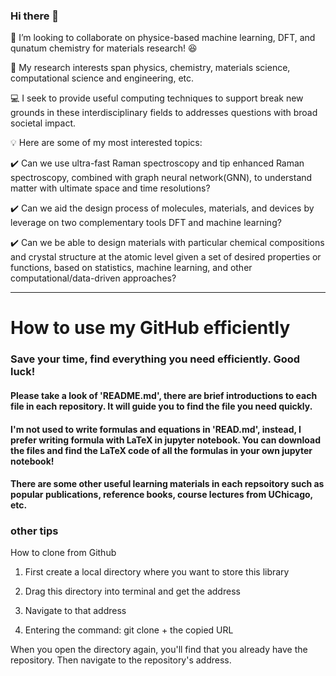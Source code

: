 ### Hi there 👋  

👯 I’m looking to collaborate on physice-based machine learning, DFT, and qunatum chemistry for materials research! :laughing:

:microscope: My research interests span physics, chemistry, materials science, computational science  and engineering, etc.

:computer: I seek to provide useful computing techniques to support break new grounds in these interdisciplinary fields to addresses questions with broad societal impact.

:bulb: Here are some of my most interested topics:

:heavy_check_mark: Can we use ultra-fast Raman spectroscopy and tip enhanced Raman spectroscopy, combined with graph neural network(GNN), to understand matter with ultimate space and time resolutions? 

:heavy_check_mark: Can we aid the design process of molecules, materials, and devices by leverage on two complementary tools DFT and machine learning?

:heavy_check_mark: Can we be able to design materials with particular chemical compositions and crystal structure at the atomic level given a set of desired properties or functions, based on statistics, machine learning, and other computational/data-driven approaches?


________________________________________________________________________________________________________________________________________________________


# How to use my GitHub efficiently

### Save your time, find everything you need efficiently. Good luck!

#### Please take a look of 'README.md', there are brief introductions to each file in each repository. It will guide you to find the file you need quickly. 

#### I'm not used to write formulas and equations in 'READ.md', instead, I prefer writing formula with LaTeX in jupyter notebook. You can download the files and find the LaTeX code of all the formulas in your own jupyter notebook!

#### There are some other useful learning materials in each repsoitory such as popular publications, reference books, course lectures from UChicago, etc.


### other tips

How to clone from Github

1. First create a local directory where you want to store this library

2. Drag this directory into terminal and get the address

3. Navigate to that address

4. Entering the command: git clone + the copied URL

When you open the directory again, you'll find that you already have the repository. Then navigate to the repository's address.


<!--
**JayLau123/JayLau123** is a ✨ _special_ ✨ repository because its `README.md` (this file) appears on your GitHub profile.

Here are some ideas to get you started:

- 🔭 I’m currently working on ...
- 🌱 I’m currently learning ...
- 
- 🤔 I’m looking for help with ...
- 💬 Ask me about ...
- 📫 How to reach me: ...
- 😄 Pronouns: ...
- ⚡ Fun fact: ...
-->
